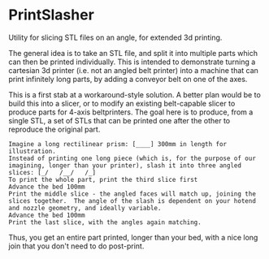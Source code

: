 # PrintSlasher
Utility for slicing STL files on an angle, for extended 3d printing.


The general idea is to take an STL file, and split it into multiple parts which can then be printed individually.  This is intended to demonstrate turning a cartesian 3d printer (i.e. not an angled belt printer) into a machine that can print infinitely long parts, by adding a conveyor belt on one of the axes.

This is a first stab at a workaround-style solution.  A better plan would be to build this into a slicer, or to modify an existing belt-capable slicer to produce parts for 4-axis beltprinters.  The goal here is to  produce, from a single STL, a set of STLs that can be printed one after the other to reproduce the original part.

```
Imagine a long rectilinear prism: [____] 300mm in length for illustration.
Instead of printing one long piece (which is, for the purpose of our imagining, longer than your printer), slash it into three angled slices: [_/   /__/   /_]
To print the whole part, print the third slice first
Advance the bed 100mm
Print the middle slice - the angled faces will match up, joining the slices together.  The angle of the slash is dependent on your hotend and nozzle geometry, and ideally variable.
Advance the bed 100mm
Print the last slice, with the angles again matching.

```

Thus, you get an entire part printed, longer than your bed, with a nice long join that you don't need to do post-print.



